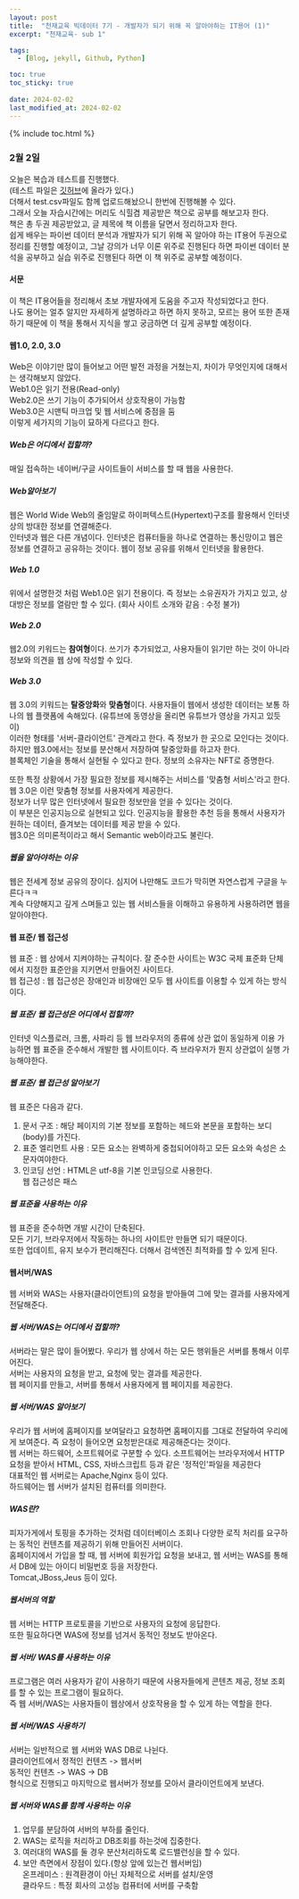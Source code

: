 ```yaml
---
layout: post
title:  "천재교육 빅데이터 7기 - 개발자가 되기 위해 꼭 알아야하는 IT용어 (1)"
excerpt: "천재교육- sub 1"

tags:
  - [Blog, jekyll, Github, Python]

toc: true
toc_sticky: true
 
date: 2024-02-02
last_modified_at: 2024-02-02
---
```


{% include toc.html %}

### 2월 2일
오늘은 복습과 테스트를 진행했다.   
(테스트 파일은 [깃허브](https://github.com/gustjr7879/chunjae/박현석.ipynb)에 올라가 있다.)   
더해서 test.csv파일도 함께 업로드해놨으니 한번에 진행해볼 수 있다.   
그래서 오늘 자습시간에는 머리도 식힐겸 제공받은 책으로 공부를 해보고자 한다.   
책은 총 두권 제공받았고, 글 제목에 책 이름을 달면서 정리하고자 한다.   
쉽게 배우는 파이썬 데이터 분석과 개발자가 되기 위해 꼭 알아야 하는 IT용어 두권으로 정리를 진행할 예정이고, 그날 강의가 너무 이론 위주로 진행된다 하면 파이썬 데이터 분석을 공부하고 실습 위주로 진행된다 하면 이 책 위주로 공부할 예정이다.   

#### 서문
이 책은 IT용어들을 정리해서 초보 개발자에게 도움을 주고자 작성되었다고 한다.   
나도 용어는 얼추 알지만 자세하게 설명하라고 하면 하지 못하고, 모르는 용어 또한 존재하기 때문에 이 책을 통해서 지식을 쌓고 궁금하면 더 깊게 공부할 예정이다.   

#### 웹1.0, 2.0, 3.0
Web은 이야기만 많이 들어보고 어떤 발전 과정을 거쳤는지, 차이가 무엇인지에 대해서는 생각해보지 않았다.   
Web1.0은 읽기 전용(Read-only)   
Web2.0은 쓰기 기능이 추가되어서 상호작용이 가능함   
Web3.0은 시맨틱 마크업 및 웹 서비스에 중점을 둠   
이렇게 세가지의 기능이 묘하게 다르다고 한다.   

##### Web은 어디에서 접할까?
매일 접속하는 네이버/구글 사이트들이 서비스를 할 때 웹을 사용한다.   

##### Web알아보기
웹은 World Wide Web의 줄임말로 하이퍼텍스트(Hypertext)구조를 활용해서 인터넷 상의 방대한 정보를 연결해준다.   
인터넷과 웹은 다른 개념이다. 인터넷은 컴퓨터들을 하나로 연결하는 통신망이고 웹은 정보를 연결하고 공유하는 것이다. 웹이 정보 공유를 위해서 인터넷을 활용한다.   

##### Web 1.0
위에서 설명한것 처럼 Web1.0은 읽기 전용이다. 즉 정보는 소유권자가 가지고 있고, 상대방은 정보를 열람만 할 수 있다. (회사 사이트 소개와 같음 : 수정 불가)   
##### Web 2.0
웹2.0의 키워드는 **참여형**이다. 쓰기가 추가되었고, 사용자들이 읽기만 하는 것이 아니라 정보와 의견을 웹 상에 작성할 수 있다.
##### Web 3.0
웹 3.0의 키워드는 **탈중앙화**와 **맞춤형**이다. 사용자들이 웹에서 생성한 데이터는 보통 하나의 웹 플랫폼에 속해있다. (유튜브에 동영상을 올리면 유튜브가 영상을 가지고 있듯이)   
이러한 형태를 '서버-클라이언트' 관계라고 한다. 즉 정보가 한 곳으로 모인다는 것이다.   
하지만 웹3.0에서는 정보를 분산해서 저장하여 탈중앙화를 하고자 한다.   
블록체인 기술을 통해서 실현될 수 있다고 한다. 정보의 소유자는 NFT로 증명한다.   
   
또한 특정 상황에서 가장 필요한 정보를 제시해주는 서비스를 '맞춤형 서비스'라고 한다. 웹 3.0은 이런 맞춤형 정보를 사용자에게 제공한다.   
정보가 너무 많은 인터넷에서 필요한 정보만을 얻을 수 있다는 것이다.   
이 부분은 인공지능으로 실현되고 있다. 인공지능을 활용한 추천 등을 통해서 사용자가 원하는 데이터, 즐겨보는 데이터를 제공 받을 수 있다.   
웹3.0은 의미론적이라고 해서 Semantic web이라고도 불린다.   
##### 웹을 알아야하는 이유
웹은 전세계 정보 공유의 장이다. 심지어 나만해도 코드가 막히면 자연스럽게 구글을 누른다ㅋㅋ   
계속 다양해지고 깊게 스며들고 있는 웹 서비스들을 이해하고 유용하게 사용하려면 웹을 알아야한다.   
   

#### 웹 표준/ 웹 접근성
웹 표준 : 웹 상에서 지켜야하는 규칙이다. 잘 준수한 사이트는 W3C 국제 표준화 단체에서 지정한 표준안을 지키면서 만들어진 사이트다.   
웹 접근성 : 웹 접근성은 장애인과 비장애인 모두 웹 사이트를 이용할 수 있게 하는 방식이다.   
##### 웹 표준/ 웹 접근성은 어디에서 접할까?
인터넷 익스플로러, 크롬, 사파리 등 웹 브라우저의 종류에 상관 없이 동일하게 이용 가능하면 웹 표준을 준수해서 개발한 웹 사이트이다. 즉 브라우저가 뭔지 상관없이 실행 가능해야한다.   
##### 웹 표준/ 웹 접근성 알아보기
웹 표준은 다음과 같다.   
1. 문서 구조 : 해당 페이지의 기본 정보를 포함하는 헤드와 본문을 포함하는 보디(body)를 가진다.   
2. 표준 엘리먼트 사용 : 모든 요소는 완벽하게 중첩되어야하고 모든 요소와 속성은 소문자여야한다.   
3. 인코딩 선언 : HTML은 utf-8을 기본 인코딩으로 사용한다.   
웹 접근성은 패스   
##### 웹 표준을 사용하는 이유
웹 표준을 준수하면 개발 시간이 단축된다.   
모든 기기, 브라우저에서 작동하는 하나의 사이트만 만들면 되기 때문이다.   
또한 업데이트, 유지 보수가 편리해진다. 더해서 검색엔진 최적화를 할 수 있게 된다.   

#### 웹서버/WAS
웹 서버와 WAS는 사용자(클라이언트)의 요청을 받아들여 그에 맞는 결과를 사용자에게 전달해준다.   
##### 웹 서버/WAS는 어디에서 접할까?
서버라는 말은 많이 들어봤다. 우리가 웹 상에서 하는 모든 행위들은 서버를 통해서 이루어진다.   
서버는 사용자의 요청을 받고, 요청에 맞는 결과를 제공한다.   
웹 페이지를 만들고, 서버를 통해서 사용자에게 웹 페이지를 제공한다.
##### 웹 서버/WAS 알아보기
우리가 웹 서버에 홈페이지를 보여달라고 요청하면 홈페이지를 그대로 전달하여 우리에게 보여준다. 즉 요청이 들어오면 요청받은대로 제공해준다는 것이다.   
웹 서버는 하드웨어, 소프트웨어로 구분할 수 있다. 소프트웨어는 브라우저에서 HTTP 요청을 받아서 HTML, CSS, 자바스크립트 등과 같은 '정적인'파일을 제공한다   
대표적인 웹 서버로는 Apache,Nginx 등이 있다.   
하드웨어는 웹 서버가 설치된 컴퓨터를 의미한다.   
##### WAS란?
피자가게에서 토핑을 추가하는 것처럼 데이터베이스 조회나 다양한 로직 처리를 요구하는 동적인 컨텐츠를 제공하기 위해 만들어진 서버이다.   
홈페이지에서 가입을 할 때, 웹 서버에 회원가입 요청을 보내고, 웹 서버는 WAS를 통해서 DB에 있는 아이디 비밀번호 등을 저장한다.   
Tomcat,JBoss,Jeus 등이 있다.   
##### 웹서버의 역할
웹 서버는 HTTP 프로토콜을 기반으로 사용자의 요청에 응답한다.   
또한 필요하다면 WAS에 정보를 넘겨서 동적인 정보도 받아온다.   
##### 웹 서버/ WAS를 사용하는 이유
프로그램은 여러 사용자가 같이 사용하기 때문에 사용자들에게 콘텐츠 제공, 정보 조회를 할 수 있는 프로그램이 필요하다.   
즉 웹 서버/WAS는 사용자들이 웹상에서 상호작용을 할 수 있게 하는 역할을 한다.   
##### 웹 서버/WAS 사용하기
서버는 일반적으로 웹 서버와 WAS DB로 나뉜다.   
클라이언트에서 정적인 컨텐츠 -> 웹서버   
동적인 컨텐츠 -> WAS -> DB   
형식으로 진행되고 마지막으로 웹서버가 정보를 모아서 클라이언트에게 보낸다.   
##### 웹 서버와 WAS를 함께 사용하는 이유
1. 업무를 분담하여 서버의 부하를 줄인다.
2. WAS는 로직을 처리하고 DB조회를 하는것에 집중한다.
3. 여러대의 WAS를 둘 경우 분산처리하도록 로드밸런싱을 할 수 있다.
4. 보안 측면에서 장점이 있다.(항상 앞에 있는건 웹서버임)   
온프레미스 : 원격환경이 아닌 자체적으로 서버를 설치/운영   
클라우드 : 특정 회사의 고성능 컴퓨터에 서버를 구축함
